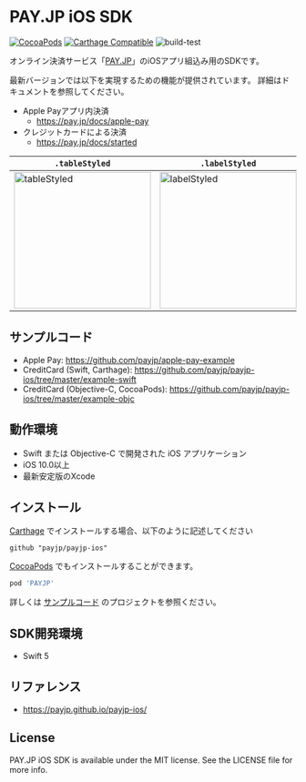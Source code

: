 # PAY.JP iOS SDK
[![CocoaPods](https://img.shields.io/cocoapods/v/PAYJP.svg)](https://github.com/payjp/payjp-ios)
[![Carthage Compatible](https://img.shields.io/badge/Carthage-compatible-4BC51D.svg?style=flat)](https://github.com/Carthage/Carthage)
![build-test](https://github.com/payjp/payjp-ios/workflows/build-test/badge.svg?branch=master)

オンライン決済サービス「[PAY.JP](https://pay.jp/)」のiOSアプリ組込み用のSDKです。

最新バージョンでは以下を実現するための機能が提供されています。
詳細はドキュメントを参照してください。

- Apple Payアプリ内決済
  - https://pay.jp/docs/apple-pay
- クレジットカードによる決済
  - https://pay.jp/docs/started

| `.tableStyled` | `.labelStyled` | `.displayStyled` |
| - | - | - |
| <img alt="tableStyled" width=240 src="https://user-images.githubusercontent.com/38201241/82025679-a2614580-96cc-11ea-86c5-9eecc0122bc8.png" /> | <img alt="labelStyled" width=240 src="https://user-images.githubusercontent.com/38201241/82025696-a5f4cc80-96cc-11ea-9313-a42896ecd783.png" /> | <img alt="displayStyled" width=240 src="https://user-images.githubusercontent.com/38201241/82026803-3849a000-96ce-11ea-9a8a-eff7ab017060.png" /> |

## サンプルコード

- Apple Pay: https://github.com/payjp/apple-pay-example
- CreditCard (Swift, Carthage): https://github.com/payjp/payjp-ios/tree/master/example-swift
- CreditCard (Objective-C, CocoaPods): https://github.com/payjp/payjp-ios/tree/master/example-objc

## 動作環境

- Swift または Objective-C で開発された iOS アプリケーション
- iOS 10.0以上
- 最新安定版のXcode

## インストール

[Carthage](https://github.com/Carthage/Carthage) でインストールする場合、以下のように記述してください
```
github "payjp/payjp-ios"
```

[CocoaPods](http://cocoapods.org) でもインストールすることができます。

```ruby
pod 'PAYJP'
```

詳しくは [サンプルコード](https://github.com/payjp/apple-pay-example) のプロジェクトを参照ください。

## SDK開発環境

- Swift 5

## リファレンス
- https://payjp.github.io/payjp-ios/

## License

PAY.JP iOS SDK is available under the MIT license. See the LICENSE file for more info.
